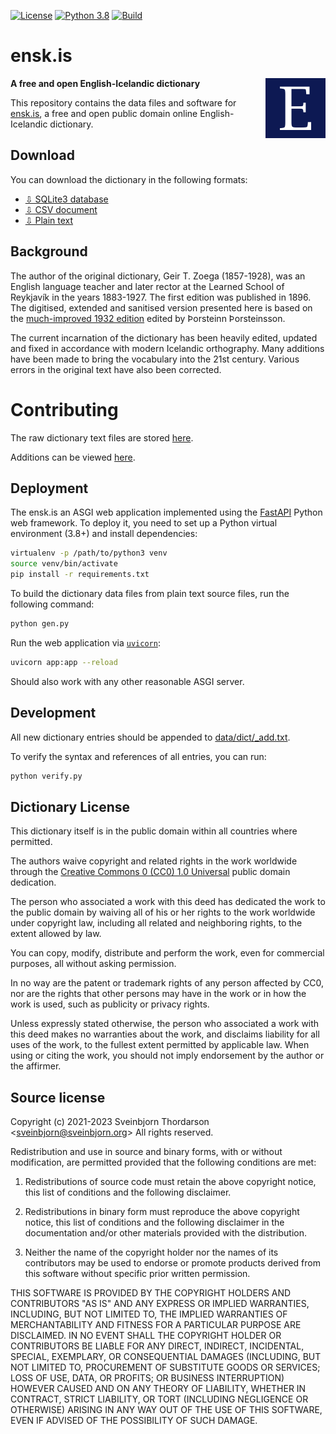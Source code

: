[![License](https://img.shields.io/badge/License-BSD%203--Clause-blue.svg)](https://opensource.org/licenses/BSD-3-Clause)
[![Python 3.8](https://img.shields.io/badge/python-3.8-blue.svg)](https://www.python.org/downloads/release/python-380/)
[![Build](https://github.com/sveinbjornt/ensk.is/actions/workflows/python-app.yml/badge.svg)]()

# ensk.is

<img src="static/img/favicon-96x96.png" style="float:right; margin-left:20px;" align="right">

**A free and open English-Icelandic dictionary**

This repository contains the data files and software for
[ensk.is](https://ensk.is), a free and open public domain
online English-Icelandic dictionary.

## Download

You can download the dictionary in the following formats:

* [⇩ SQLite3 database](https://ensk.is/static/files/ensk_dict.db.zip)
* [⇩ CSV document](https://ensk.is/static/files/ensk_dict.csv.zip)
* [⇩ Plain text](https://ensk.is/static/files/ensk_dict.txt.zip)

## Background

The author of the original dictionary, Geir T. Zoega (1857-1928),
was an English language teacher and later rector at the Learned
School of Reykjavík in the years 1883-1927. The first edition was
published in 1896. The digitised, extended and sanitised version
presented here is based on the
[much-improved 1932 edition](https://baekur.is/bok/000132498/0/2/Ensk-islenzk_ordabok)
edited by Þorsteinn Þorsteinsson.

The current incarnation of the dictionary has been heavily edited,
updated and fixed in accordance with modern Icelandic orthography.
Many additions have been made to bring the vocabulary into the 21st
century. Various errors in the original text have also been corrected.

# Contributing

The raw dictionary text files are stored [here](data/dict/).

Additions can be viewed [here](data/dict/_add.txt).

## Deployment

The ensk.is an ASGI web application implemented using the
[FastAPI](https://fastapi.tiangolo.com/) Python web framework.
To deploy it, you need to set up a Python virtual
environment (3.8+) and install dependencies:

```sh
virtualenv -p /path/to/python3 venv
source venv/bin/activate
pip install -r requirements.txt
```

To build the dictionary data files from plain text source files,
run the following command:

```sh
python gen.py
```

Run the web application via [`uvicorn`](https://www.uvicorn.org/):

```sh
uvicorn app:app --reload
```

Should also work with any other reasonable ASGI server.

## Development

All new dictionary entries should be appended to [data/dict/_add.txt](data/dict/_add.txt).

To verify the syntax and references of all entries, you can run:

```sh
python verify.py
```

## Dictionary License

This dictionary itself is in the public domain within all countries where permitted.

The authors waive copyright and related rights in the work worldwide
through the
[Creative Commons 0 (CC0) 1.0 Universal](https://creativecommons.org/publicdomain/zero/1.0/)
public domain dedication.

The person who associated a work with this deed has dedicated the work
to the public domain by waiving all of his or her rights to the work
worldwide under copyright law, including all related and neighboring
rights, to the extent allowed by law.

You can copy, modify, distribute and perform the work, even for
commercial purposes, all without asking permission.

In no way are the patent or trademark rights of any person affected by
CC0, nor are the rights that other persons may have in the work or in
how the work is used, such as publicity or privacy rights.

Unless expressly stated otherwise, the person who associated a work
with this deed makes no warranties about the work, and disclaims
liability for all uses of the work, to the fullest extent permitted by
applicable law. When using or citing the work, you should not imply
endorsement by the author or the affirmer.

## Source license

Copyright (c) 2021-2023 Sveinbjorn Thordarson &lt;[sveinbjorn@sveinbjorn.org](mailto:sveinbjorn@sveinbjorn.org)&gt;
All rights reserved.

Redistribution and use in source and binary forms, with or without modification,
are permitted provided that the following conditions are met:

1. Redistributions of source code must retain the above copyright notice, this
list of conditions and the following disclaimer.

2. Redistributions in binary form must reproduce the above copyright notice, this
list of conditions and the following disclaimer in the documentation and/or other
materials provided with the distribution.

3. Neither the name of the copyright holder nor the names of its contributors may
be used to endorse or promote products derived from this software without specific
prior written permission.

THIS SOFTWARE IS PROVIDED BY THE COPYRIGHT HOLDERS AND CONTRIBUTORS "AS IS" AND
ANY EXPRESS OR IMPLIED WARRANTIES, INCLUDING, BUT NOT LIMITED TO, THE IMPLIED
WARRANTIES OF MERCHANTABILITY AND FITNESS FOR A PARTICULAR PURPOSE ARE DISCLAIMED.
IN NO EVENT SHALL THE COPYRIGHT HOLDER OR CONTRIBUTORS BE LIABLE FOR ANY DIRECT,
INDIRECT, INCIDENTAL, SPECIAL, EXEMPLARY, OR CONSEQUENTIAL DAMAGES (INCLUDING, BUT
NOT LIMITED TO, PROCUREMENT OF SUBSTITUTE GOODS OR SERVICES; LOSS OF USE, DATA, OR
PROFITS; OR BUSINESS INTERRUPTION) HOWEVER CAUSED AND ON ANY THEORY OF LIABILITY,
WHETHER IN CONTRACT, STRICT LIABILITY, OR TORT (INCLUDING NEGLIGENCE OR OTHERWISE)
ARISING IN ANY WAY OUT OF THE USE OF THIS SOFTWARE, EVEN IF ADVISED OF THE
POSSIBILITY OF SUCH DAMAGE.
